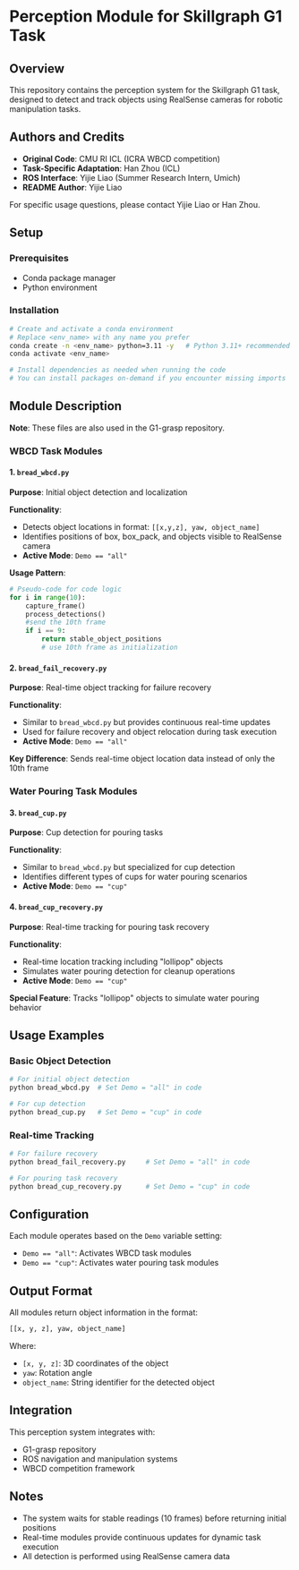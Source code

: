 # Perception Module for Skillgraph G1 Task

## Overview

This repository contains the perception system for the Skillgraph G1 task, designed to detect and track objects using RealSense cameras for robotic manipulation tasks.

## Authors and Credits

- **Original Code**: CMU RI ICL (ICRA WBCD competition)
- **Task-Specific Adaptation**: Han Zhou (ICL)
- **ROS Interface**: Yijie Liao (Summer Research Intern, Umich)
- **README Author**: Yijie Liao

For specific usage questions, please contact Yijie Liao or Han Zhou.

## Setup

### Prerequisites
- Conda package manager
- Python environment

### Installation
```bash
# Create and activate a conda environment
# Replace <env_name> with any name you prefer
conda create -n <env_name> python=3.11 -y   # Python 3.11+ recommended
conda activate <env_name>

# Install dependencies as needed when running the code
# You can install packages on-demand if you encounter missing imports

```

## Module Description

**Note**: These files are also used in the G1-grasp repository.

### WBCD Task Modules

#### 1. `bread_wbcd.py`
**Purpose**: Initial object detection and localization

**Functionality**:
- Detects object locations in format: `[[x,y,z], yaw, object_name]`
- Identifies positions of box, box_pack, and objects visible to RealSense camera
- **Active Mode**: `Demo == "all"`

**Usage Pattern**:
```python
# Pseudo-code for code logic
for i in range(10):
    capture_frame()
    process_detections()
    #send the 10th frame
    if i == 9:
        return stable_object_positions   
        # use 10th frame as initialization
```

#### 2. `bread_fail_recovery.py`
**Purpose**: Real-time object tracking for failure recovery

**Functionality**:
- Similar to `bread_wbcd.py` but provides continuous real-time updates
- Used for failure recovery and object relocation during task execution
- **Active Mode**: `Demo == "all"`

**Key Difference**: Sends real-time object location data instead of only the 10th frame

### Water Pouring Task Modules

#### 3. `bread_cup.py`
**Purpose**: Cup detection for pouring tasks

**Functionality**:
- Similar to `bread_wbcd.py` but specialized for cup detection
- Identifies different types of cups for water pouring scenarios
- **Active Mode**: `Demo == "cup"`

#### 4. `bread_cup_recovery.py`
**Purpose**: Real-time tracking for pouring task recovery

**Functionality**:
- Real-time location tracking including "lollipop" objects
- Simulates water pouring detection for cleanup operations
- **Active Mode**: `Demo == "cup"`

**Special Feature**: Tracks "lollipop" objects to simulate water pouring behavior

## Usage Examples

### Basic Object Detection
```python
# For initial object detection
python bread_wbcd.py  # Set Demo = "all" in code

# For cup detection
python bread_cup.py   # Set Demo = "cup" in code
```

### Real-time Tracking
```python
# For failure recovery
python bread_fail_recovery.py     # Set Demo = "all" in code

# For pouring task recovery
python bread_cup_recovery.py      # Set Demo = "cup" in code
```

## Configuration

Each module operates based on the `Demo` variable setting:
- `Demo == "all"`: Activates WBCD task modules
- `Demo == "cup"`: Activates water pouring task modules

## Output Format

All modules return object information in the format:
```python
[[x, y, z], yaw, object_name]
```

Where:
- `[x, y, z]`: 3D coordinates of the object
- `yaw`: Rotation angle
- `object_name`: String identifier for the detected object

## Integration

This perception system integrates with:
- G1-grasp repository
- ROS navigation and manipulation systems
- WBCD competition framework

## Notes

- The system waits for stable readings (10 frames) before returning initial positions
- Real-time modules provide continuous updates for dynamic task execution
- All detection is performed using RealSense camera data